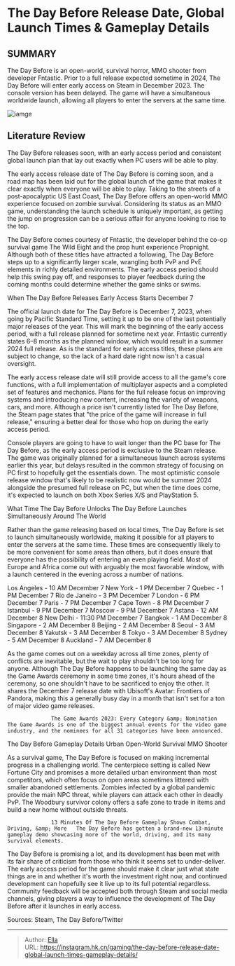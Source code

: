 # The Day Before Release Date, Global Launch Times &amp; Gameplay Details


## SUMMARY 



  The Day Before is an open-world, survival horror, MMO shooter from developer Fntastic.   Prior to a full release expected sometime in 2024, The Day Before will enter early access on Steam in December 2023. The console version has been delayed.   The game will have a simultaneous worldwide launch, allowing all players to enter the servers at the same time.  

![iamge](https://static1.srcdn.com/wordpress/wp-content/uploads/2023/11/the-day-before-release-date-global-launch-times-and-details.jpg)

## Literature Review

The Day Before releases soon, with an early access period and consistent global launch plan that lay out exactly when PC users will be able to play.




The early access release date of The Day Before is coming soon, and a road map has been laid out for the global launch of the game that makes it clear exactly when everyone will be able to play. Taking to the streets of a post-apocalyptic US East Coast, The Day Before offers an open-world MMO experience focused on zombie survival. Considering its status as an MMO game, understanding the launch schedule is uniquely important, as getting the jump on progression can be a serious affair for anyone looking to rise to the top.




The Day Before comes courtesy of Fntastic, the developer behind the co-op survival game The Wild Eight and the prop hunt experience Propnight. Although both of these titles have attracted a following, The Day Before steps up to a significantly larger scale, wrangling both PvP and PvE elements in richly detailed environments. The early access period should help this swing pay off, and responses to player feedback during the coming months could determine whether the game sinks or swims.


 When The Day Before Releases 
Early Access Starts December 7
          

The official launch date for The Day Before is December 7, 2023, when going by Pacific Standard Time, setting it up to be one of the last potentially major releases of the year. This will mark the beginning of the early access period, with a full release planned for sometime next year. Fntastic currently states 6–8 months as the planned window, which would result in a summer 2024 full release. As is the standard for early access titles, these plans are subject to change, so the lack of a hard date right now isn&#39;t a casual oversight.




The early access release date will still provide access to all the game&#39;s core functions, with a full implementation of multiplayer aspects and a completed set of features and mechanics. Plans for the full release focus on improving systems and introducing new content, increasing the variety of weapons, cars, and more. Although a price isn&#39;t currently listed for The Day Before, the Steam page states that &#34;the price of the game will increase in full release,&#34; ensuring a better deal for those who hop on during the early access period.

Console players are going to have to wait longer than the PC base for The Day Before, as the early access period is exclusive to the Steam release. The game was originally planned for a simultaneous launch across systems earlier this year, but delays resulted in the common strategy of focusing on PC first to hopefully get the essentials down. The most optimistic console release window that&#39;s likely to be realistic now would be summer 2024 alongside the presumed full release on PC, but when the time does come, it&#39;s expected to launch on both Xbox Series X/S and PlayStation 5.






 What Time The Day Before Unlocks 
The Day Before Launches Simultaneously Around The World
          

Rather than the game releasing based on local times, The Day Before is set to launch simultaneously worldwide, making it possible for all players to enter the servers at the same time. These times are consequently likely to be more convenient for some areas than others, but it does ensure that everyone has the possibility of entering an even playing field. Most of Europe and Africa come out with arguably the most favorable window, with a launch centered in the evening across a number of nations.

  Los Angeles - 10 AM December 7   New York - 1 PM December 7   Quebec - 1 PM December 7   Rio de Janeiro - 3 PM December 7   London - 6 PM December 7   Paris - 7 PM December 7   Cape Town - 8 PM December 7   Istanbul - 9 PM December 7   Moscow - 9 PM December 7   Astana - 12 AM December 8   New Delhi - 11:30 PM December 7   Bangkok - 1 AM December 8   Singapore - 2 AM December 8   Beijing - 2 AM December 8   Seoul - 3 AM December 8   Yakutsk - 3 AM December 8   Tokyo - 3 AM December 8   Sydney - 5 AM December 8   Auckland - 7 AM December 8  





 

As the game comes out on a weekday across all time zones, plenty of conflicts are inevitable, but the wait to play shouldn&#39;t be too long for anyone. Although The Day Before happens to be launching the same day as the Game Awards ceremony in some time zones, it&#39;s hours ahead of the ceremony, so one shouldn&#39;t have to be sacrificed to enjoy the other. It shares the December 7 release date with Ubisoft&#39;s Avatar: Frontiers of Pandora, making this a generally busy day in a month that isn&#39;t set for a ton of major video game releases.

                  The Game Awards 2023: Every Category &amp; Nomination   The Game Awards is one of the biggest annual events for the video game industry, and the nominees for all 31 categories have been announced.   






 The Day Before Gameplay Details 
Urban Open-World Survival MMO Shooter
         

As a survival game, The Day Before is focused on making incremental progress in a challenging world. The centerpiece setting is called New Fortune City and promises a more detailed urban environment than most competitors, which often focus on open areas sometimes littered with smaller abandoned settlements. Zombies infected by a global pandemic provide the main NPC threat, while players can attack each other in deadly PvP. The Woodbury survivor colony offers a safe zone to trade in items and build a new home without outside threats.

                  13 Minutes Of The Day Before Gameplay Shows Combat, Driving, &amp; More   The Day Before has gotten a brand-new 13-minute gameplay demo showcasing more of the world, driving, and its many survival elements.   




The Day Before is promising a lot, and its development has been met with its fair share of criticism from those who think it seems set to under-deliver. The early access period for the game should make it clear just what state things are in and whether it&#39;s worth the investment right now, and continued development can hopefully see it live up to its full potential regardless. Community feedback will be accepted both through Steam and social media channels, giving players a way to influence the development of The Day Before after it launches in early access.

Sources: Steam, The Day Before/Twitter



---

> Author: [Ella](https://instagram.hk.cn/)  
> URL: https://instagram.hk.cn/gaming/the-day-before-release-date-global-launch-times-gameplay-details/  

